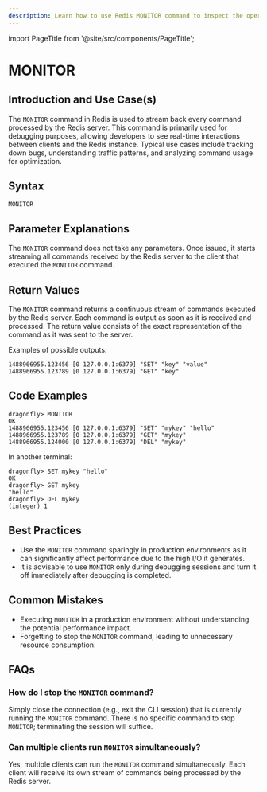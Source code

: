 ```yaml
---
description: Learn how to use Redis MONITOR command to inspect the operations.
---
```


import PageTitle from '@site/src/components/PageTitle';

# MONITOR

<PageTitle title="Redis MONITOR Explained (Better Than Official Docs)" />

## Introduction and Use Case(s)

The `MONITOR` command in Redis is used to stream back every command processed by the Redis server. This command is primarily used for debugging purposes, allowing developers to see real-time interactions between clients and the Redis instance. Typical use cases include tracking down bugs, understanding traffic patterns, and analyzing command usage for optimization.

## Syntax

```
MONITOR
```

## Parameter Explanations

The `MONITOR` command does not take any parameters. Once issued, it starts streaming all commands received by the Redis server to the client that executed the `MONITOR` command.

## Return Values

The `MONITOR` command returns a continuous stream of commands executed by the Redis server. Each command is output as soon as it is received and processed. The return value consists of the exact representation of the command as it was sent to the server.

Examples of possible outputs:

```
1488966955.123456 [0 127.0.0.1:6379] "SET" "key" "value"
1488966955.123789 [0 127.0.0.1:6379] "GET" "key"
```

## Code Examples

```cli
dragonfly> MONITOR
OK
1488966955.123456 [0 127.0.0.1:6379] "SET" "mykey" "hello"
1488966955.123789 [0 127.0.0.1:6379] "GET" "mykey"
1488966955.124000 [0 127.0.0.1:6379] "DEL" "mykey"
```

In another terminal:

```cli
dragonfly> SET mykey "hello"
OK
dragonfly> GET mykey
"hello"
dragonfly> DEL mykey
(integer) 1
```

## Best Practices

- Use the `MONITOR` command sparingly in production environments as it can significantly affect performance due to the high I/O it generates.
- It is advisable to use `MONITOR` only during debugging sessions and turn it off immediately after debugging is completed.

## Common Mistakes

- Executing `MONITOR` in a production environment without understanding the potential performance impact.
- Forgetting to stop the `MONITOR` command, leading to unnecessary resource consumption.

## FAQs

### How do I stop the `MONITOR` command?

Simply close the connection (e.g., exit the CLI session) that is currently running the `MONITOR` command. There is no specific command to stop `MONITOR`; terminating the session will suffice.

### Can multiple clients run `MONITOR` simultaneously?

Yes, multiple clients can run the `MONITOR` command simultaneously. Each client will receive its own stream of commands being processed by the Redis server.
